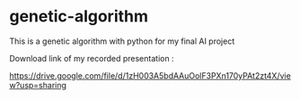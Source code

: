 # genetic-algorithm
This is a genetic algorithm with python for my final AI project

Download link of my recorded presentation :

https://drive.google.com/file/d/1zH003A5bdAAuOolF3PXn170yPAt2zt4X/view?usp=sharing
